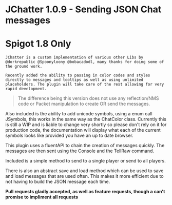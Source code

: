 JChatter 1.0.9 - Sending JSON Chat messages
============================================

Spigot 1.8 Only
===


``JChatter is a custom implementation of various other Libs by @dorkrepublic @Spoonyloony @bobacadodl, many thanks for doing some of the ground work.`` 


`Recently added the ability to passing in color codes and styles directly to messages and tooltips as well as using unlimited placeholders. The plugin
will take care of the rest allowing for very rapid development.`


<blockquote>
The difference being this version does not use any reflection/NMS code or Packet manipulation to create OR send the messages.
</blockquote>


Also included is the ability to add unicode symbols, using a enum call JSymbols, this works in the same way as the ChatColor class. Currently this is
still a WIP and is liable to change very shortly so please don't rely on it for production code, the documentation will display what each of the current symbols looks
like provided you have an up to date browser.

This plugin uses a fluentAPI to chain the creation of messages quickly. The messages are then sent using the Console and the TellRaw command.

Included is a simple method to send to a single player or send to all players.

There is also an abstract save and load method which can be used to save and load messages that are used often. This makes it more efficient due to not having to build the JSON message each time.


**Pull requests gladly accepted, as well as feature requests, though a can't promise to impliment all requests**

  
